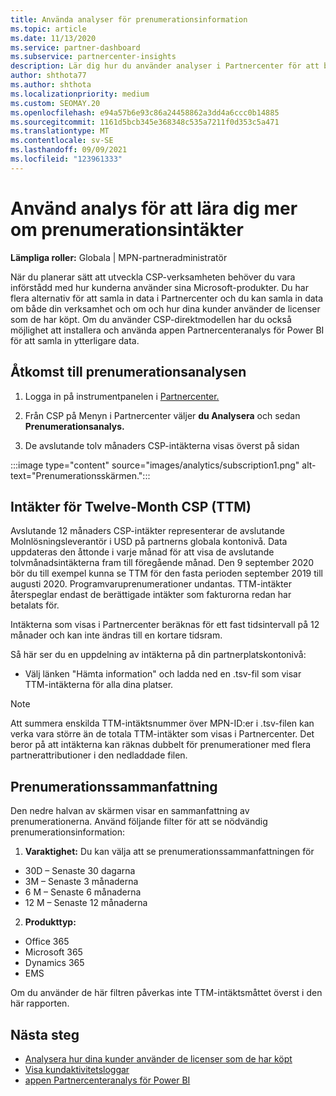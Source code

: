 ```yaml
---
title: Använda analyser för prenumerationsinformation
ms.topic: article
ms.date: 11/13/2020
ms.service: partner-dashboard
ms.subservice: partnercenter-insights
description: Lär dig hur du använder analyser i Partnercenter för att bättre förstå din verksamhet och hur dina kunder använder de licenser som du har köpt.
author: shthota77
ms.author: shthota
ms.localizationpriority: medium
ms.custom: SEOMAY.20
ms.openlocfilehash: e94a57b6e93c86a24458862a3dd4a6ccc0b14885
ms.sourcegitcommit: 1161d5bcb345e368348c535a7211f0d353c5a471
ms.translationtype: MT
ms.contentlocale: sv-SE
ms.lasthandoff: 09/09/2021
ms.locfileid: "123961333"
---
```

# <a name="use-analytics-to-learn-more-about-subscription-revenue"></a>Använd analys för att lära dig mer om prenumerationsintäkter

**Lämpliga roller:** Globala | MPN-partneradministratör

När du planerar sätt att utveckla CSP-verksamheten behöver du vara införstådd med hur kunderna använder sina Microsoft-produkter. Du har flera alternativ för att samla in data i Partnercenter och du kan samla in data om både din verksamhet och om och hur dina kunder använder de licenser som de har köpt. Om du använder CSP-direktmodellen har du också möjlighet att installera och använda appen Partnercenteranalys för Power BI för att samla in ytterligare data.

## <a name="access-to-the-subscription-analytics"></a>Åtkomst till prenumerationsanalysen

1. Logga in på instrumentpanelen i [Partnercenter.](https://partner.microsoft.com/dashboard/home)
1. Från CSP på Menyn i Partnercenter väljer **du Analysera** och sedan **Prenumerationsanalys.**

1. De avslutande tolv månaders CSP-intäkterna visas överst på sidan

:::image type="content" source="images/analytics/subscription1.png" alt-text="Prenumerationsskärmen.":::

## <a name="trailing-twelve-month-ttm-csp-revenue"></a>Intäkter för Twelve-Month CSP (TTM)

Avslutande 12 månaders CSP-intäkter representerar de avslutande Molnlösningsleverantör i USD på partnerns globala kontonivå. Data uppdateras den åttonde i varje månad för att visa de avslutande tolvmånadsintäkterna fram till föregående månad. Den 9 september 2020 bör du till exempel kunna se TTM för den fasta perioden september 2019 till augusti 2020. Programvaruprenumerationer undantas. TTM-intäkter återspeglar endast de berättigade intäkter som fakturorna redan har betalats för. 

Intäkterna som visas i Partnercenter beräknas för ett fast tidsintervall på 12 månader och kan inte ändras till en kortare tidsram.

Så här ser du en uppdelning av intäkterna på din partnerplatskontonivå:

- Välj länken "Hämta information" och ladda ned en .tsv-fil som visar TTM-intäkterna för alla dina platser.

>[!NOTE] 
>Att summera enskilda TTM-intäktsnummer över MPN-ID:er i .tsv-filen kan verka vara större än de totala TTM-intäkter som visas i Partnercenter. Det beror på att intäkterna kan räknas dubbelt för prenumerationer med flera partnerattributioner i den nedladdade filen.

## <a name="subscription-summary"></a>Prenumerationssammanfattning

Den nedre halvan av skärmen visar en sammanfattning av prenumerationerna. Använd följande filter för att se nödvändig prenumerationsinformation:  

1. **Varaktighet:** Du kan välja att se prenumerationssammanfattningen för 

- 30D – Senaste 30 dagarna
- 3M – Senaste 3 månaderna
- 6 M – Senaste 6 månaderna
- 12 M – Senaste 12 månaderna

2. **Produkttyp:**
 
- Office 365
- Microsoft 365
- Dynamics 365
- EMS

Om du använder de här filtren påverkas inte TTM-intäktsmåttet överst i den här rapporten.


 
## <a name="next-steps"></a>Nästa steg

- [Analysera hur dina kunder använder de licenser som de har köpt](increasing-adoption-and-satisfaction.md)  
- [Visa kundaktivitetsloggar](activity-logs.md)
- [appen Partnercenteranalys för Power BI](power-bi-app-for-direct-partners.md)






